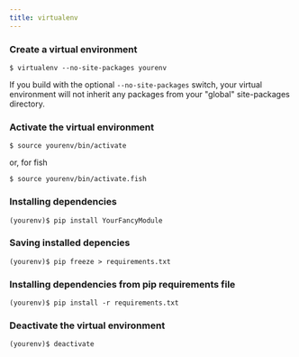 ```yaml
---
title: virtualenv
---
```


### Create a virtual environment
    
    $ virtualenv --no-site-packages yourenv  

If you build with the optional `--no-site-packages` switch, your virtual environment will not inherit any packages from your "global" site-packages directory.

### Activate the virtual environment
    
    $ source yourenv/bin/activate

or, for fish

    $ source yourenv/bin/activate.fish

### Installing dependencies

    (yourenv)$ pip install YourFancyModule

### Saving installed depencies

    (yourenv)$ pip freeze > requirements.txt

### Installing dependencies from pip requirements file

    (yourenv)$ pip install -r requirements.txt 

### Deactivate the virtual environment
    
    (yourenv)$ deactivate

